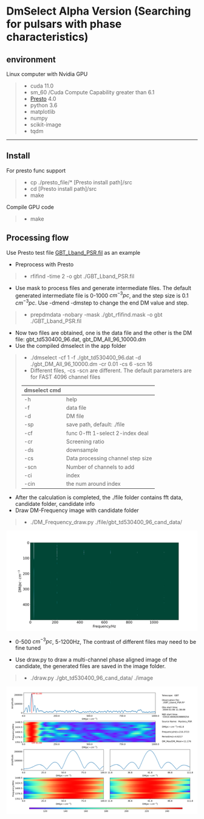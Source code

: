 # DmSelect Alpha Version (Searching for pulsars with phase characteristics)
## environment 
Linux computer with Nvidia GPU
> - cuda 11.0  
> - sm_60 /Cuda Compute Capability greater than 6.1    
> - [Presto](https://github.com/scottransom/presto) 4.0  
> - python 3.6  
> - matplotlib  
> - numpy
> - scikit-image  
> - tqdm  
---
## Install
For presto func support
>- cp ./presto_file/*   [Presto install path]/src
>- cd [Presto install path]/src
>- make

Compile GPU code
>- make 

## Processing flow

Use Presto test file [GBT_Lband_PSR.fil](http://www.cv.nrao.edu/~sransom/GBT_Lband_PSR.fil)  as an example
- Preprocess with Presto
> - rfifind -time 2 -o gbt ./GBT_Lband_PSR.fil
- Use mask to process files and generate intermediate files. The default generated intermediate file is 0-1000 $cm^{-3}pc$, and the step size is 0.1 $cm^{-3}pc$. Use -dmend -dmstep to change the end DM value and step. 
> - prepdmdata -nobary -mask ./gbt_rfifind.mask -o gbt ./GBT_Lband_PSR.fil
- Now two files are obtained, one is the data file and the other is the DM file:  gbt_td530400_96.dat, gbt_DM_All_96_10000.dm
- Use the compiled dmselect in the app folder
> - ./dmselect -cf 1 -f ./gbt_td530400_96.dat -d ./gbt_DM_All_96_10000.dm -cr 0.01 -cs 6 -scn 16
> - Different files, -cs -scn are different. The default parameters are for FAST 4096 channel files  
>
> |dmselect cmd||
> |---|---|  
> |-h | help|
> | -f | data file | 
> | -d  |DM file|  
> | -sp |save path, default: ./file  |
> | -cf |func 0-fft 1-select 2-index deal|  
> | -cr |Screening ratio |
> | -ds |downsample|
> | -cs |Data processing channel step size  |
> | -scn|Number of channels to add  |
> | -ci |index  |
> | -cin| the num around index  |  

- After the calculation is completed, the ./file folder contains fft data, candidate folder, candidate info
- Draw DM-Frequency image with candidate folder
> - ./DM_Frequency_draw.py ./file/gbt_td530400_96_cand_data/

![DM-Frequency](https://github.com/hqc-info/dmselect/blob/main/img/GBT.png)
- 0-500 $cm^{-3}pc$, 5-1200Hz, The contrast of different files may need to be fine tuned

- Use draw.py to draw a multi-channel phase aligned image of the candidate, the generated files are saved in the image folder.

> - ./draw.py ./gbt_td530400_96_cand_data/ ./image  

![multi-channel phase aligned](https://github.com/hqc-info/dmselect/blob/main/img/pic_216.37234_61.80.png)
